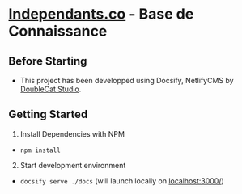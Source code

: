 # [Independants.co](independants.co/) - Base de Connaissance

## Before Starting

- This project has been developped using Docsify, NetlifyCMS by [DoubleCat Studio](https://double.cat/).

## Getting Started

1. Install Dependencies with NPM

- `npm install`

2. Start development environment

- `docsify serve ./docs` (will launch locally on [localhost:3000/](http://localhost:3000/))

